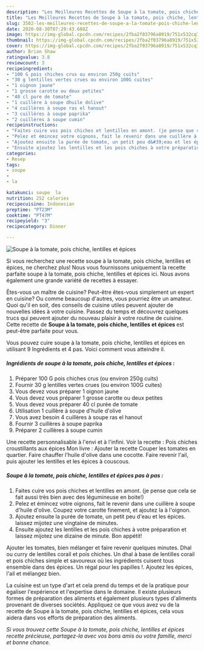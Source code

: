 ```yaml
---
description: "Les Meilleures Recettes de Soupe à la tomate, pois chiche, lentilles et épices"
title: "Les Meilleures Recettes de Soupe à la tomate, pois chiche, lentilles et épices"
slug: 3502-les-meilleures-recettes-de-soupe-a-la-tomate-pois-chiche-lentilles-et-epices
date: 2020-08-30T07:29:43.688Z
image: https://img-global.cpcdn.com/recipes/2fba2f03796a8919/751x532cq70/soupe-a-la-tomate-pois-chiche-lentilles-et-epices-photo-principale-de-la-recette.jpg
thumbnail: https://img-global.cpcdn.com/recipes/2fba2f03796a8919/751x532cq70/soupe-a-la-tomate-pois-chiche-lentilles-et-epices-photo-principale-de-la-recette.jpg
cover: https://img-global.cpcdn.com/recipes/2fba2f03796a8919/751x532cq70/soupe-a-la-tomate-pois-chiche-lentilles-et-epices-photo-principale-de-la-recette.jpg
author: Brian Shaw
ratingvalue: 3.8
reviewcount: 3
recipeingredient:
- "100 G pois chiches crus ou environ 250g cuits"
- "30 g lentilles vertes crues ou environ 100G cuites"
- "1 oignon jaune"
- "1 grosse carotte ou deux petites"
- "40 cl pure de tomate"
- "1 cuillère à soupe dhuile dolive"
- "4 cuillères à soupe ras el hanout"
- "3 cuillères à soupe paprika"
- "2 cuillères à soupe cumin"
recipeinstructions:
- "Faites cuire vos pois chiches et lentilles en amont. (je pense que cela se fait aussi très bien avec des légumineuse en boite!)"
- "Pelez et émincez votre oignons, fait le revenir dans une cuillère à soupe d&#39;huile d&#39;olive. Coupez votre carotte finement, et ajoutez la à l&#39;oignon."
- "Ajoutez ensuite la purée de tomate, un petit peu d&#39;eau et les épices. laissez mijotez une vingtaine de minutes."
- "Ensuite ajoutez les lentilles et les pois chiches à votre préparation et laissez mijotez une dizaine de minute. Bon appétit!"
categories:
- Resep
tags:
- soupe
- 
- la

katakunci: soupe  la 
nutrition: 252 calories
recipecuisine: Indonesian
preptime: "PT23M"
cooktime: "PT47M"
recipeyield: "3"
recipecategory: Dinner

---
```



![Soupe à la tomate, pois chiche, lentilles et épices](https://img-global.cpcdn.com/recipes/2fba2f03796a8919/751x532cq70/soupe-a-la-tomate-pois-chiche-lentilles-et-epices-photo-principale-de-la-recette.jpg)

Si vous recherchez une recette soupe à la tomate, pois chiche, lentilles et épices, ne cherchez plus! Nous vous fournissons uniquement la recette parfaite soupe à la tomate, pois chiche, lentilles et épices ici. Nous avons également une grande variété de recettes à essayer.

Êtes-vous un maître de cuisine? Peut-être êtes-vous simplement un expert en cuisine? Ou comme beaucoup d'autres, vous pourriez être un amateur. Quoi qu'il en soit, des conseils de cuisine utiles peuvent ajouter de nouvelles idées à votre cuisine. Passez du temps et découvrez quelques trucs qui peuvent ajouter du nouveau plaisir à votre routine de cuisine. Cette recette de <strong> Soupe à la tomate, pois chiche, lentilles et épices </strong> est peut-être parfaite pour vous.

<!--inarticleads1-->

Vous pouvez cuire soupe à la tomate, pois chiche, lentilles et épices en utilisant 9 Ingrédients et 4 pas. Voici comment vous atteindre il.

##### Ingrédients de soupe à la tomate, pois chiche, lentilles et épices :

1. Préparer 100 G pois chiches crus (ou environ 250g cuits)
1. Fournir 30 g lentilles vertes crues (ou environ 100G cuites)
1. Vous devez vous préparer 1 oignon jaune
1. Vous devez vous préparer 1 grosse carotte ou deux petites
1. Vous devez vous préparer 40 cl purée de tomate
1. Utilisation 1 cuillère à soupe d&#39;huile d&#39;olive
1. Vous avez besoin 4 cuillères à soupe ras el hanout
1. Fournir 3 cuillères à soupe paprika
1. Préparer 2 cuillères à soupe cumin


Une recette personnalisable à l&#39;envi et à l&#39;infini. Voir la recette : Pois chiches croustillants aux épices Mon livre : Ajouter la recette Couper les tomates en quartier. Faire chauffer l&#39;huile d&#39;olive dans une cocotte. Faire revenir l&#39;ail, puis ajouter les lentilles et les épices à couscous. 

<!--inarticleads2-->

##### Soupe à la tomate, pois chiche, lentilles et épices pas à pas :

1. Faites cuire vos pois chiches et lentilles en amont. (je pense que cela se fait aussi très bien avec des légumineuse en boite!)
1. Pelez et émincez votre oignons, fait le revenir dans une cuillère à soupe d&#39;huile d&#39;olive. Coupez votre carotte finement, et ajoutez la à l&#39;oignon.
1. Ajoutez ensuite la purée de tomate, un petit peu d&#39;eau et les épices. laissez mijotez une vingtaine de minutes.
1. Ensuite ajoutez les lentilles et les pois chiches à votre préparation et laissez mijotez une dizaine de minute. Bon appétit!


Ajouter les tomates, bien mélanger et faire revenir quelques minutes. Dhal ou curry de lentilles corail et pois chiches. Un dhal à base de lentilles corail et pois chiches simple et savoureux où les ingrédients cuisent tous ensemble dans des épices. Un régal pour les papilles !. Ajoutez les épices, l&#39;ail et mélangez bien. 

<!--inarticleads1-->

<p>
La cuisine est un type d'art et cela prend du temps et de la pratique pour égaliser l'expérience et l'expertise dans le domaine. Il existe plusieurs formes de préparation des aliments et également plusieurs types d'aliments provenant de diverses sociétés. Appliquez ce que vous avez vu de la recette de Soupe à la tomate, pois chiche, lentilles et épices, cela vous aidera dans vos efforts de préparation des aliments.
</p>

<p>
<i>Si vous trouvez cette Soupe à la tomate, pois chiche, lentilles et épices recette précieuse, partagez-la avec vos bons amis ou votre famille, merci et bonne chance.</i>
</p>
